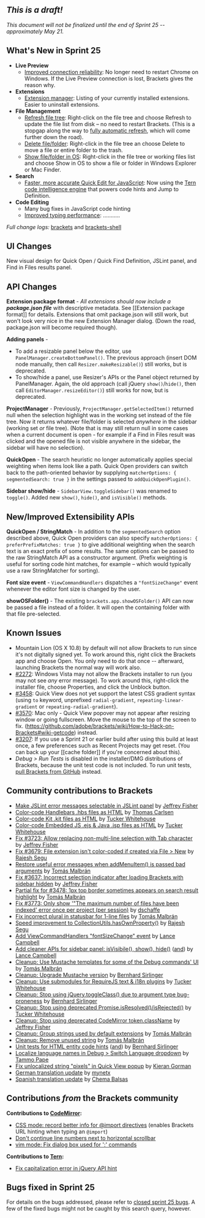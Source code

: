 _This is a draft!_
--------------------
_This document will not be finalized until the end of Sprint 25 -- approximately May 21._

What's New in Sprint 25
-----------------------
* **Live Preview**
    * [Improved connection reliability](https://trello.com/card/2-live-development-improve-launching-chrome-on-win/4f90a6d98f77505d7940ce88/835): No longer need to restart Chrome on Windows. If the Live Preview connection is lost, Brackets gives the reason why.
* **Extensions**
    * [Extension manager](https://trello.com/card/2-extension-listing-remove-manage/4f90a6d98f77505d7940ce88/815): Listing of your currently installed extensions. Easier to uninstall extensions.
* **File Management**
    * [Refresh file tree](https://github.com/adobe/brackets/pull/3370): Right-click on the file tree and choose Refresh to update the file list from disk &ndash; no need to restart Brackets. (This is a stopgap along the way to [fully automatic refresh](https://trello.com/card/8-file-directory-watching/4f90a6d98f77505d7940ce88/292), which will come further down the road).
    * [Delete file/folder](https://github.com/adobe/brackets/pull/3879): Right-click in the file tree an choose Delete to move a file or entire folder to the trash.
    * [Show file/folder in OS](https://github.com/adobe/brackets/pull/2128): Right-click in the file tree or working files list and choose Show in OS to show a file or folder in Windows Explorer or Mac Finder.
* **Search**
    * [Faster, more accurate Quick Edit for JavaScript](https://github.com/adobe/brackets/pull/3847): Now using the [Tern code intelligence engine](http://ternjs.net/) that powers code hints and Jump to Definition.
* **Code Editing**
    * Many bug fixes in JavaScript code hinting
    * [Improved typing performance](https://trello.com/card/3-research-rendering-typing-performance/4f90a6d98f77505d7940ce88/860): ...........


_Full change logs:_ [brackets](https://github.com/adobe/brackets/compare/sprint-24...sprint-25#commits_bucket) and [brackets-shell](https://github.com/adobe/brackets-shell/compare/sprint-24...sprint-25#commits_bucket)


UI Changes
----------
New visual design for Quick Open / Quick Find Definition, JSLint panel, and Find in Files results panel.


API Changes
-----------
**Extension package format** - _All extensions should now include a **package.json file**_ with descriptive metadata. See [[Extension package format]] for details. Extensions that omit package.json will still work, but won't look very nice in the new Extension Manager dialog. (Down the road, package.json will become required though).

**Adding panels** -
* To add a resizable panel below the editor, use `PanelManager.createBottomPanel()`. The previous approach (insert DOM node manually, then call `Resizer.makeResizable()`) still works, but is deprecated.
* To show/hide a panel, use Resizer's APIs or the Panel object returned by PanelManager. Again, the old approach (call jQuery `show()`/`hide()`, then call `EditorManager.resizeEditor()`) still works for now, but is deprecated.

**ProjectManager** - Previously, `ProjectManager.getSelectedItem()` returned null when the selection highlight was in the working set instead of the file tree. Now it returns whatever file/folder is selected _anywhere_ in the sidebar (working set _or_ file tree). (Note that is may still return null in some cases when a current document is open - for example if a Find in Files result was clicked and the opened file is not visible anywhere in the sidebar, the sidebar will have no selection).

**QuickOpen** - The search heuristic no longer automatically applies special weighting when items look like a path. Quick Open providers can switch back to the path-oriented behavior by supplying `matcherOptions: { segmentedSearch: true }` in the settings passed to `addQuickOpenPlugin()`.

**Sidebar show/hide** - `SidebarView.toggleSidebar()` was renamed to `toggle()`. Added new `show()`, `hide()`, and `isVisible()` methods.

New/Improved Extensibility APIs
-------------------------------
**QuickOpen / StringMatch** - In addition to the `segmentedSearch` option described above, Quick Open providers can also specify `matcherOptions: { preferPrefixMatches: true }` to give additional weighting when the search text is an exact prefix of some results. The same options can be passed to the raw StringMatch API as a constructor argument. (Prefix weighting is useful for sorting code hint matches, for example &ndash; which would typically use a raw StringMatcher for sorting).

**Font size event** - `ViewCommandHandlers` dispatches a `"fontSizeChange"` event whenever the editor font size is changed by the user.

**showOSFolder()** - The existing `brackets.app.showOSFolder()` API can now be passed a file instead of a folder. It will open the containing folder with that file pre-selected.


Known Issues
------------
* Mountain Lion (OS X 10.8) by default will not allow Brackets to run since it's not digitally signed yet. To work around this, right click the Brackets app and choose Open. You only need to do that once -- afterward, launching Brackets the normal way will work also.
* [#2272](https://github.com/adobe/brackets/issues/2272): Windows Vista may not allow the Brackets installer to run (you may not see _any_ error message). To work around this, right-click the installer file, choose Properties, and click the Unblock button.
* [#3458](https://github.com/adobe/brackets/issues/3458): Quick View does not yet support the latest CSS gradient syntax (using `to` keyword, unprefixed `radial-gradient`, `repeating-linear-gradient` or `repeating-radial-gradient`).
* [#3570](https://github.com/adobe/brackets/issues/3570): Mac only - Quick View popover may not appear after resizing window or going fullscreen. Move the mouse to the top of the screen to fix.
(https://github.com/adobe/brackets/wiki/How-to-Hack-on-Brackets#wiki-getcode) instead.
* [#3207](https://github.com/adobe/brackets/issues/3207): If you use a Sprint 21 or earlier build after using this build at least once, a few preferences such as Recent Projects may get reset. (You can back up your [[cache folder]] if you're concerned about this).
* _Debug > Run Tests_ is disabled in the installer/DMG distributions of Brackets, because the unit test code is not included. To run unit tests, [pull Brackets from GitHub](https://github.com/adobe/brackets/wiki/How-to-Hack-on-Brackets#wiki-getcode) instead.


Community contributions to Brackets
-----------------------------------
* [Make JSLint error messages selectable in JSLint panel](https://github.com/adobe/brackets/pull/3688) by [Jeffrey Fisher](https://github.com/jeffslofish)
* [Color-code Handlebars .hbs files as HTML](https://github.com/adobe/brackets/pull/3699) by [Thomas Carlsen](https://github.com/tcarlsen)
* [Color-code Kit .kit files as HTML](https://github.com/adobe/brackets/pull/3809) by [Tucker Whitehouse](https://github.com/TuckerWhitehouse)
* [Color-code Embedded JS .ejs & Java .jsp files as HTML](https://github.com/adobe/brackets/pull/3809) by [Tucker Whitehouse](https://github.com/TuckerWhitehouse)
* [Fix #3723: Allow replacing non-multi-line selection with Tab character](https://github.com/adobe/brackets/pull/3759) by [Jeffrey Fisher](https://github.com/jeffslofish)
* [Fix #3679: File extension isn't color-coded if created via File > New](https://github.com/adobe/brackets/pull/3690) by [Rajesh Segu](https://github.com/rajeshsegu)
* [Restore useful error messages when addMenuItem() is passed bad arguments](https://github.com/adobe/brackets/pull/3611) by [Tomás Malbrán](https://github.com/TomMalbran)
* [Fix #3637: Incorrect selection indicator after loading Brackets with sidebar hidden](https://github.com/adobe/brackets/pull/3719) by [Jeffrey Fisher](https://github.com/jeffslofish)
* [Partial fix for #3478: 1px top border sometimes appears on search result highlight](https://github.com/adobe/brackets/pull/3568) by [Tomás Malbrán](https://github.com/TomMalbran)
* [Fix #3773: Only show '"The maximum number of files have been indexed' error once per project (per session)](https://github.com/adobe/brackets/pull/3783) by [dschaffe](https://github.com/dschaffe)
* [Fix incorrect plural in statusbar for 1-line files](https://github.com/adobe/brackets/pull/3584) by [Tomás Malbrán](https://github.com/TomMalbran)
* [Speed improvement to CollectionUtils.hasOwnProperty()](https://github.com/adobe/brackets/pull/3687) by [Rajesh Segu](https://github.com/rajeshsegu)
* [Add ViewCommandHandlers "fontSizeChange" event](https://github.com/adobe/brackets/pull/3787) by [Lance Campbell](https://github.com/lkcampbell)
* [Add cleaner APIs for sidebar panel: isVisibile(), show(), hide()](https://github.com/adobe/brackets/pull/3297) ([and](https://github.com/adobe/brackets/pull/3876)) by [Lance Campbell](https://github.com/lkcampbell)
* [Cleanup: Use Mustache templates for some of the Debug commands' UI](https://github.com/adobe/brackets/pull/3336) by [Tomás Malbrán](https://github.com/TomMalbran)
* [Cleanup: Upgrade Mustache version](https://github.com/adobe/brackets/pull/3693) by [Bernhard Sirlinger](https://github.com/WebsiteDeveloper)
* [Cleanup: Use submodules for RequireJS text & i18n plugins](https://github.com/adobe/brackets/pull/3680) by [Tucker Whitehouse](https://github.com/TuckerWhitehouse)
* [Cleanup: Stop using jQuery.toggleClass() due to argument type bug-proneness](https://github.com/adobe/brackets/pull/3689) by [Bernhard Sirlinger](https://github.com/WebsiteDeveloper)
* [Cleanup: Stop using deprecated Promise.isResolved()/isRejected()](https://github.com/adobe/brackets/pull/3665) by [Tucker Whitehouse](https://github.com/TuckerWhitehouse)
* [Cleanup: Stop using deprecated CodeMirror token.className](https://github.com/adobe/brackets/pull/3697) by [Jeffrey Fisher](https://github.com/jeffslofish)
* [Cleanup: Group strings used by default extensions](https://github.com/adobe/brackets/pull/3575) by [Tomás Malbrán](https://github.com/TomMalbran)
* [Cleanup: Remove unused string](https://github.com/adobe/brackets/pull/3586) by [Tomás Malbrán](https://github.com/TomMalbran)
* [Unit tests for HTML entity code hints](https://github.com/adobe/brackets/pull/3524) ([and](https://github.com/adobe/brackets/pull/3710)) by [Bernhard Sirlinger](https://github.com/WebsiteDeveloper)
* [Localize language names in Debug > Switch Language dropdown](https://github.com/adobe/brackets/pull/3704) by [Tammo Pape](https://github.com/tammo)
* [Fix unlocalized string "pixels" in Quick View popup](https://github.com/adobe/brackets/pull/3811) by [Kieran Gorman](https://github.com/kjgorman)
* [German translation update](https://github.com/adobe/brackets/pull/3641) by [mynetx](https://github.com/mynetx)
* [Spanish translation update](https://github.com/adobe/brackets/pull/3929) by [Chema Balsas](https://github.com/jbalsas)


Contributions _from_ the Brackets community
-------------------------------------------
**Contributions to [CodeMirror](https://github.com/marijnh/CodeMirror):**
* [CSS mode: record better info for @import directives](https://github.com/marijnh/CodeMirror/pull/1487) (enables Brackets URL hinting when typing an `@import`)
* [Don't continue line numbers next to horizontal scrollbar](https://github.com/marijnh/CodeMirror/pull/1493)
* [vim mode: Fix dialog box used for ':' commands](https://github.com/marijnh/CodeMirror/pull/1509)

**Contributions to [Tern](https://github.com/marijnh/tern):**
* [Fix capitalization error in jQuery API hint](https://github.com/marijnh/tern/pull/127)

Bugs fixed in Sprint 25
-----------------------
For details on the bugs addressed, please refer to [closed sprint 25 bugs](https://github.com/adobe/brackets/issues?labels=&milestone=12&state=closed). A few of the fixed bugs might not be caught by this search query, however.